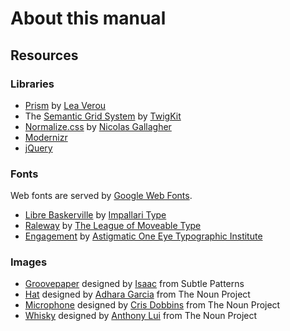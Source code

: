 # About this manual

## Resources

### Libraries

* [Prism](http://prismjs.com/) by [Lea Verou](http://lea.verou.me/)
* The [Semantic Grid System](http://semantic.gs/) by [TwigKit](http://twigkit.com/)
* [Normalize.css](git.io/normalize) by [Nicolas Gallagher](https://github.com/necolas)
* [Modernizr](http://modernizr.com/)
* [jQuery](http://jquery.com/)

### Fonts

Web fonts are served by [Google Web Fonts](http://www.google.com/fonts/).

* [Libre Baskerville](http://www.google.com/fonts/specimen/Libre+Baskerville) by [Impallari Type](http://www.impallari.com/)
* [Raleway](http://www.google.com/fonts/specimen/Raleway) by [The League of Moveable Type](http://www.theleagueofmoveabletype.com/)
* [Engagement](http://www.google.com/fonts/specimen/Engagement) by [Astigmatic One Eye Typographic Institute](http://www.astigmatic.com/)

### Images

* [Groovepaper](http://subtlepatterns.com/groovepaper/) designed by [Isaac](http://graphicriver.net/user/krispdesigns) from Subtle Patterns
* [Hat](http://thenounproject.com/noun/hat/#icon-No884) designed by [Adhara Garcia](http://thenounproject.com/adhara.garcia) from The Noun Project
* [Microphone](http://thenounproject.com/noun/microphone/#icon-No8999) designed by [Cris Dobbins](http://thenounproject.com/crisdobbins) from The Noun Project
* [Whisky](http://thenounproject.com/noun/whisky/#icon-No7964) designed by [Anthony Lui](http://thenounproject.com/noallegiances) from The Noun Project
